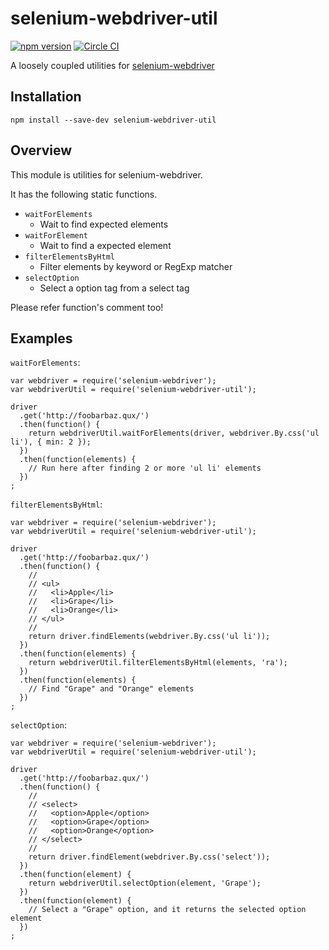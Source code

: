 # selenium-webdriver-util

[![npm version](https://badge.fury.io/js/selenium-webdriver-util.svg)](http://badge.fury.io/js/selenium-webdriver-util)
[![Circle CI](https://circleci.com/gh/kjirou/selenium-webdriver-util.svg?style=svg)](https://circleci.com/gh/kjirou/selenium-webdriver-util)

A loosely coupled utilities for [selenium-webdriver](https://code.google.com/p/selenium/wiki/WebDriverJs)


## Installation

```
npm install --save-dev selenium-webdriver-util
```


## Overview

This module is utilities for selenium-webdriver.

It has the following static functions.

- `waitForElements`
  - Wait to find expected elements
- `waitForElement`
  - Wait to find a expected element
- `filterElementsByHtml`
  - Filter elements by keyword or RegExp matcher
- `selectOption`
  - Select a option tag from a select tag

Please refer function's comment too!


## Examples

`waitForElements`:

```
var webdriver = require('selenium-webdriver');
var webdriverUtil = require('selenium-webdriver-util');

driver
  .get('http://foobarbaz.qux/')
  .then(function() {
    return webdriverUtil.waitForElements(driver, webdriver.By.css('ul li'), { min: 2 });
  })
  .then(function(elements) {
    // Run here after finding 2 or more 'ul li' elements
  })
;
```

`filterElementsByHtml`:

```
var webdriver = require('selenium-webdriver');
var webdriverUtil = require('selenium-webdriver-util');

driver
  .get('http://foobarbaz.qux/')
  .then(function() {
    //
    // <ul>
    //   <li>Apple</li>
    //   <li>Grape</li>
    //   <li>Orange</li>
    // </ul>
    //
    return driver.findElements(webdriver.By.css('ul li'));
  })
  .then(function(elements) {
    return webdriverUtil.filterElementsByHtml(elements, 'ra');
  })
  .then(function(elements) {
    // Find "Grape" and "Orange" elements
  })
;
```

`selectOption`:

```
var webdriver = require('selenium-webdriver');
var webdriverUtil = require('selenium-webdriver-util');

driver
  .get('http://foobarbaz.qux/')
  .then(function() {
    //
    // <select>
    //   <option>Apple</option>
    //   <option>Grape</option>
    //   <option>Orange</option>
    // </select>
    //
    return driver.findElement(webdriver.By.css('select'));
  })
  .then(function(element) {
    return webdriverUtil.selectOption(element, 'Grape');
  })
  .then(function(element) {
    // Select a "Grape" option, and it returns the selected option element
  })
;
```
